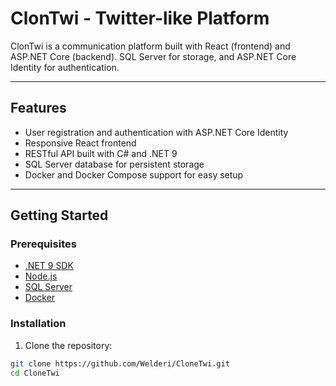 # ClonTwi - Twitter-like Platform

ClonTwi is a communication platform built with React (frontend) and ASP.NET Core (backend). 
SQL Server for storage, and ASP.NET Core Identity for authentication.

---

## Features

- User registration and authentication with ASP.NET Core Identity  
- Responsive React frontend  
- RESTful API built with C# and .NET 9
- SQL Server database for persistent storage  
- Docker and Docker Compose support for easy setup

---

## Getting Started

### Prerequisites

- [.NET 9 SDK](https://dotnet.microsoft.com/en-us/download/dotnet/9.0)  
- [Node.js](https://nodejs.org/)  
- [SQL Server](https://www.microsoft.com/en-us/sql-server)  
- [Docker](https://www.docker.com/get-started) 

### Installation

1. Clone the repository:

```bash
git clone https://github.com/Welderi/CloneTwi.git
cd CloneTwi
